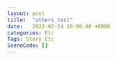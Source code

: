 ```yaml
---
layout: post
title:  "others_test"
date:   2022-02-24 20:00:00 +0000
categories: Etc
Tags: Story Etc
SceneCode: []
---
```

